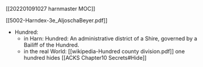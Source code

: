 [[202201091027 harnmaster MOC]]

[[5002-Harndex-3e_AljoschaBeyer.pdf]]
- Hundred:
	- in Harn: Hundred: An administrative district of a Shire, governed by a Bailiff of the Hundred.
	- in the real World: [[wikipedia-Hundred county division.pdf]] one hundred hides [[ACKS Chapter10 Secrets#Hide]]